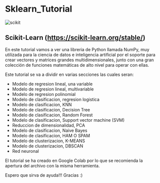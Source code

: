 # Sklearn_Tutorial

![scikit](https://github.com/Vozmediano/Sklearn_Tutorial/assets/140751734/276235a7-5023-4d49-95e2-c0ae17c9f438)

## Scikit-Learn (https://scikit-learn.org/stable/)

En este tutorial vamos a ver una libreria de Python llamada NumPy, muy utilizada para la ciencia de datos e inteligencia artificial por el soporte para crear vectores y matrices grandes multidimensionales, junto con una gran colección de funciones matemáticas de alto nivel para operar con ellas.

Este tutorial se va a dividir en varias secciones las cuales seran:

- Modelo de regresion lineal, una variable
- Modelo de regresion lineal, multivariable
- Modelo de regresion polinomial
- Modelo de clasificacion, regresion logistica
- Modelo de clasificacion, KNN
- Modelo de clasificacion, Decision Tree
- Modelo de clasificacion, Random Forest
- Modelo de clasificacion, Support vector machine (SVM)
- Reduccion de dimensionalidad, PCA
- Modelo de clasificacion, Naive Bayes
- Modelo de clasificacion, HAM O SPAM
- Modelo de clusterizacion, K-MEANS
- Modelo de clusterizacion, DBSCAN
- Red neuronal

El tutorial se ha creado en Google Colab por lo que se recomienda la apertura del archivo con la misma herramienta.

Espero que sirva de ayuda!!! Gracias :)
